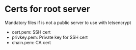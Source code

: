 # Certs for root server

Mandatory files if is not a public server to use with letsencrypt


- cert.pem: SSH cert
- privkey.pem: Private key for SSH cert
- chain.pem: CA cert
